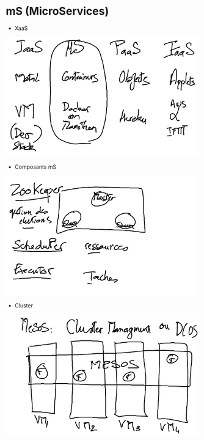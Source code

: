 # mS (MicroServices)


* XaaS

![alt tag](aas.png)

* Composants mS

![alt tag](components.png)

* Cluster

![alt tag](mesos-cluster.png)


